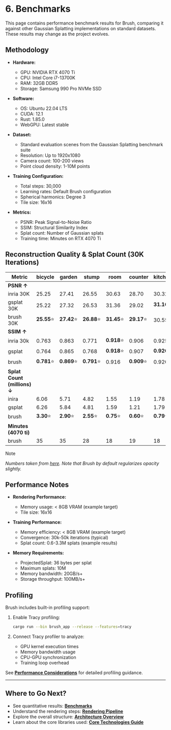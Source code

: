 # 6. Benchmarks

This page contains performance benchmark results for Brush, comparing it against other Gaussian Splatting implementations on standard datasets. These results may change as the project evolves.

## Methodology

*   **Hardware:**
    - GPU: NVIDIA RTX 4070 Ti
    - CPU: Intel Core i7-13700K
    - RAM: 32GB DDR5
    - Storage: Samsung 990 Pro NVMe SSD

*   **Software:**
    - OS: Ubuntu 22.04 LTS
    - CUDA: 12.1
    - Rust: 1.85.0
    - WebGPU: Latest stable

*   **Dataset:**
    - Standard evaluation scenes from the Gaussian Splatting benchmark suite
    - Resolution: Up to 1920x1080
    - Camera count: 100-200 views
    - Point cloud density: 1-10M points

*   **Training Configuration:**
    - Total steps: 30,000
    - Learning rates: Default Brush configuration
    - Spherical harmonics: Degree 3
    - Tile size: 16x16

*   **Metrics:**
    - PSNR: Peak Signal-to-Noise Ratio
    - SSIM: Structural Similarity Index
    - Splat count: Number of Gaussian splats
    - Training time: Minutes on RTX 4070 Ti

## Reconstruction Quality & Splat Count (30K Iterations)

| Metric | bicycle | garden | stump | room | counter | kitchen | bonsai | Average |
|--------|---------|---------|--------|-------|----------|----------|---------|----------|
| **PSNR ↑** |
| inria 30K | 25.25 | 27.41 | 26.55 | 30.63 | 28.70 | 30.32 | 31.98 | 28.69 |
| gsplat 30K | 25.22 | 27.32 | 26.53 | 31.36 | 29.02 | **31.16**⭐ | **32.06**⭐ | 28.95 |
| brush 30K | **25.55**⭐ | **27.42**⭐ | **26.88**⭐ | **31.45**⭐ | **29.17**⭐ | 30.55 | 32.02 | **29.01**⭐ |
| **SSIM ↑** |
| inria 30k | 0.763 | 0.863 | 0.771 | **0.918**⭐ | 0.906 | 0.925 | 0.941 | 0.870 |
| gsplat | 0.764 | 0.865 | 0.768 | **0.918**⭐ | 0.907 | **0.926**⭐ | 0.941 | 0.870 |
| brush | **0.781**⭐ | **0.869**⭐ | **0.791**⭐ | 0.916 | **0.909**⭐ | 0.920 | **0.942**⭐ | **0.875**⭐ |
| **Splat Count (millions) ↓** |
| inira | 6.06 | 5.71 | 4.82 | 1.55 | 1.19 | 1.78 | 1.24 | 3.19 |
| gsplat | 6.26 | 5.84 | 4.81 | 1.59 | 1.21 | 1.79 | 1.25 | 3.25 |
| brush | **3.30**⭐ | **2.90**⭐ | **2.55**⭐ | **0.75**⭐ | **0.60**⭐ | **0.79**⭐ | **0.68**⭐ | **1.65**⭐ |
| **Minutes (4070 ti)** |
| brush | 35 | 35 | 28 | 18 | 19 | 18 | 18 | 24.43 |

> [!NOTE]
> *Numbers taken from [here](https://docs.gsplat.studio/main/tests/eval.html). Note that Brush by default regularizes opacity slightly.*

## Performance Notes

*   **Rendering Performance:**
    - Memory usage: < 8GB VRAM (example target)
    - Tile size: 16x16

*   **Training Performance:**
    - Memory efficiency: < 8GB VRAM (example target)
    - Convergence: 30k-50k iterations (typical)
    - Splat count: 0.6-3.3M splats (example results)

*   **Memory Requirements:**
    - ProjectedSplat: 36 bytes per splat
    - Maximum splats: 10M
    - Memory bandwidth: 20GB/s+
    - Storage throughput: 100MB/s+

## Profiling

Brush includes built-in profiling support:

1.  Enable Tracy profiling:
    ```bash
    cargo run --bin brush_app --release --features=tracy
    ```

2.  Connect Tracy profiler to analyze:
    - GPU kernel execution times
    - Memory bandwidth usage
    - CPU-GPU synchronization
    - Training loop overhead

See **[Performance Considerations](technical-deep-dive/performance.md)** for detailed profiling guidance.

---

## Where to Go Next?

*   See quantitative results: **[Benchmarks](../benchmarks.md)**
*   Understand the rendering steps: **[Rendering Pipeline](technical-deep-dive/rendering-pipeline.md)**
*   Explore the overall structure: **[Architecture Overview](technical-deep-dive/architecture.md)**
*   Learn about the core libraries used: **[Core Technologies Guide](technical-deep-dive/core-technologies.md)** 